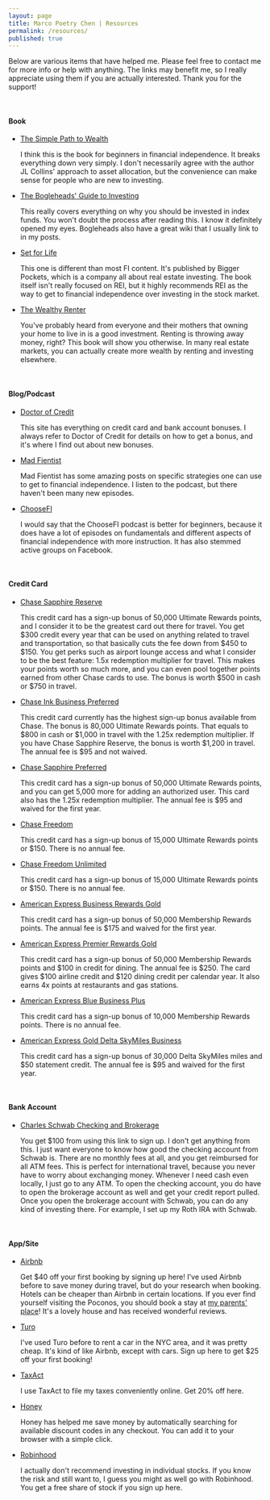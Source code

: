 ```yaml
---
layout: page
title: Marco Poetry Chen | Resources
permalink: /resources/
published: true
---
```


<div class="resources">
  <p>
    Below are various items that have helped me. Please feel free to contact me for more info or help with anything. The links may benefit me, so I really appreciate using them if you are actually interested. Thank you for the support!
  </p>
  <br>
  <h4>Book</h4>
    <ul>
    <li>
      <a target="_blank" href="https://www.amazon.com/gp/product/1533667926/ref=as_li_tl?ie=UTF8&camp=1789&creative=9325&creativeASIN=1533667926&linkCode=as2&tag=marcopchen-20&linkId=340fffe0b2ae0374d3a8c7e5d4a4495e">The Simple Path to Wealth</a><img src="//ir-na.amazon-adsystem.com/e/ir?t=marcopchen-20&l=am2&o=1&a=1533667926" width="1" height="1" border="0" alt="" style="border:none !important; margin:0px !important;" />
      <br>
        <p>
          I think this is the book for beginners in financial independence. It breaks everything down very simply. I don't necessarily agree with the author JL Collins' approach to asset allocation, but the convenience can make sense for people who are new to investing.
        </p>
    </li>
    <li>
      <a target="_blank" href="https://www.amazon.com/gp/product/1118921283/ref=as_li_tl?ie=UTF8&camp=1789&creative=9325&creativeASIN=1118921283&linkCode=as2&tag=marcopchen-20&linkId=091448ffe9ded959d7f1a10c0db0e95b">The Bogleheads' Guide to Investing</a><img src="//ir-na.amazon-adsystem.com/e/ir?t=marcopchen-20&l=am2&o=1&a=1118921283" width="1" height="1" border="0" alt="" style="border:none !important; margin:0px !important;" />
      <br>
        <p>
          This really covers everything on why you should be invested in index funds. You won't doubt the process after reading this. I know it definitely opened my eyes. Bogleheads also have a great wiki that I usually link to in my posts.
        </p>
    </li>
    <li>
      <a target="_blank" href="https://www.amazon.com/gp/product/0997584718/ref=as_li_tl?ie=UTF8&camp=1789&creative=9325&creativeASIN=0997584718&linkCode=as2&tag=marcopchen-20&linkId=b16d83567afbfd75b7d60f33f4bc3995">Set for Life</a><img src="//ir-na.amazon-adsystem.com/e/ir?t=marcopchen-20&l=am2&o=1&a=0997584718" width="1" height="1" border="0" alt="" style="border:none !important; margin:0px !important;" />
      <br>
        <p>
          This one is different than most FI content. It's published by Bigger Pockets, which is a company all about real estate investing. The book itself isn't really focused on REI, but it highly recommends REI as the way to get to financial independence over investing in the stock market.
        </p>
    </li>
    <li>
      <a target="_blank" href="https://www.amazon.com/gp/product/145973646X/ref=as_li_tl?ie=UTF8&camp=1789&creative=9325&creativeASIN=145973646X&linkCode=as2&tag=marcopchen-20&linkId=0a7a06359fd393d9bdac3076f3e15d9a">The Wealthy Renter</a><img src="//ir-na.amazon-adsystem.com/e/ir?t=marcopchen-20&l=am2&o=1&a=145973646X" width="1" height="1" border="0" alt="" style="border:none !important; margin:0px !important;" />
      <br>
        <p>
          You've probably heard from everyone and their mothers that owning your home to live in is a good investment. Renting is throwing away money, right? This book will show you otherwise. In many real estate markets, you can actually create more wealth by renting and investing elsewhere.
        </p>
    </li>
    </ul>
  <br>
  <h4>Blog/Podcast</h4>
    <ul>
    <li>
      <a href="https://www.doctorofcredit.com/">Doctor of Credit</a>
      <br>
        <p>
          This site has everything on credit card and bank account bonuses. I always refer to Doctor of Credit for details on how to get a bonus, and it's where I find out about new bonuses.
        </p>
    </li>
    <li>
      <a href="https://www.madfientist.com/">Mad Fientist</a>
      <br>
        <p>
          Mad Fientist has some amazing posts on specific strategies one can use to get to financial independence. I listen to the podcast, but there haven't been many new episodes.
        </p>
    </li>
    <li>
      <a href="https://www.choosefi.com/">ChooseFI</a>
      <br>
        <p>
          I would say that the ChooseFI podcast is better for beginners, because it does have a lot of episodes on fundamentals and different aspects of financial independence with more instruction. It has also stemmed active groups on Facebook.
        </p>
    </li>
    </ul>
  <br>
  <h4>Credit Card</h4>
    <ul>
    <li>
      <a href="https://www.referyourchasecard.com/19/GHKHON3FNU">Chase Sapphire Reserve</a>
      <br>
        <p>
          This credit card has a sign-up bonus of 50,000 Ultimate Rewards points, and I consider it to be the greatest card out there for travel. You get $300 credit every year that can be used on anything related to travel and transportation, so that basically cuts the fee down from $450 to $150. You get perks such as airport lounge access and what I consider to be the best feature: 1.5x redemption multiplier for travel. This makes your points worth so much more, and you can even pool together points earned from other Chase cards to use. The bonus is worth $500 in cash or $750 in travel.
        </p>
    </li>
    <li>
      <a href="https://www.referyourchasecard.com/21/TUZP9EIJ48">Chase Ink Business Preferred</a>
      <br>
        <p>
          This credit card currently has the highest sign-up bonus available from Chase. The bonus is 80,000 Ultimate Rewards points. That equals to $800 in cash or $1,000 in travel with the 1.25x redemption multiplier. If you have Chase Sapphire Reserve, the bonus is worth $1,200 in travel. The annual fee is $95 and not waived.
        </p>
    </li>
    <li>
      <a href="https://www.referyourchasecard.com/6/TT2N9SRPI4">Chase Sapphire Preferred</a>
      <br>
        <p>
          This credit card has a sign-up bonus of 50,000 Ultimate Rewards points, and you can get 5,000 more for adding an authorized user. This card also has the 1.25x redemption multiplier. The annual fee is $95 and waived for the first year.
        </p>
    </li>
    <li>
      <a href="https://www.referyourchasecard.com/2/9RIFUC4UF0">Chase Freedom</a>
      <br>
        <p>
          This credit card has a sign-up bonus of 15,000 Ultimate Rewards points or $150. There is no annual fee.
        </p>
    </li>
    <li>
      <a href="https://www.referyourchasecard.com/18/BNZ99D498F">Chase Freedom Unlimited</a>
      <br>
        <p>
          This credit card has a sign-up bonus of 15,000 Ultimate Rewards points or $150. There is no annual fee.
        </p>
    </li>
    <li>
      <a href="http://refer.amex.us/MARCOCB925?xl=cp27">American Express Business Rewards Gold</a>
      <br>
        <p>
          This credit card has a sign-up bonus of 50,000 Membership Rewards points. The annual fee is $175 and waived for the first year.
        </p>
    </li>
    <li>
      <a href="http://refer.amex.us/MARCOCksU5?XLINK=MYCP">American Express Premier Rewards Gold</a>
      <br>
        <p>
          This credit card has a sign-up bonus of 50,000 Membership Rewards points and $100 in credit for dining. The annual fee is $250. The card gives $100 airline credit and $120 dining credit per calendar year. It also earns 4x points at restaurants and gas stations.
        </p>
    </li>
    <li>
      <a href="http://refer.amex.us/MARCOCjAu6?XLINK=MYCP">American Express Blue Business Plus</a>
      <br>
        <p>
          This credit card has a sign-up bonus of 10,000 Membership Rewards points. There is no annual fee.
        </p>
    </li>
    <li>
      <a href="http://refer.amex.us/MARCOCYcVR?xl=cp15">American Express Gold Delta SkyMiles Business</a>
      <br>
        <p>
          This credit card has a sign-up bonus of 30,000 Delta SkyMiles miles and $50 statement credit. The annual fee is $95 and waived for the first year.
        </p>
    </li>
  </ul>
  <br>
  <h4>Bank Account</h4>
    <ul>
    <li>
      <a href="https://www.schwab.com/public/schwab/nn/refer-prospect.html">Charles Schwab Checking and Brokerage</a>
      <br>
        <p>
          You get $100 from using this link to sign up. I don't get anything from this. I just want everyone to know how good the checking account from Schwab is. There are no monthly fees at all, and you get reimbursed for all ATM fees. This is perfect for international travel, because you never have to worry about exchanging money. Whenever I need cash even locally, I just go to any ATM. To open the checking account, you do have to open the brokerage account as well and get your credit report pulled. Once you open the brokerage account with Schwab, you can do any kind of investing there. For example, I set up my Roth IRA with Schwab.
        </p>
    </li>
    </ul>
  <br>
  <h4>App/Site</h4>
    <ul>
    <li>
      <a href="https://www.airbnb.com/c/marcoc2035">Airbnb</a>
      <br>
        <p>
          Get $40 off your first booking by signing up here! I've used Airbnb before to save money during travel, but do your research when booking. Hotels can be cheaper than Airbnb in certain locations. If you ever find yourself visiting the Poconos, you should book a stay at <a href="https://www.airbnb.com/rooms/15146241">my parents' place</a>! It's a lovely house and has received wonderful reviews.
        </p>
    </li>
    <li>
      <a href="https://turo.com/c/marcoc309">Turo</a>
      <br>
        <p>
          I've used Turo before to rent a car in the NYC area, and it was pretty cheap. It's kind of like Airbnb, except with cars. Sign up here to get $25 off your first booking!
        </p>
    </li>
    <li>
      <a href="https://refer.taxact.com/s/marcopchen">TaxAct</a>
      <br>
        <p>
          I use TaxAct to file my taxes conveniently online. Get 20% off here.
        </p>
    </li>
    <li>
      <a href="https://www.joinhoney.com/ref/n0kq1c">Honey</a>
      <br>
        <p>
          Honey has helped me save money by automatically searching for available discount codes in any checkout. You can add it to your browser with a simple click.
        </p>
    </li>
    <li>
      <a href="https://share.robinhood.com/marcoc199">Robinhood</a>
      <br>
        <p>
          I actually don't recommend investing in individual stocks. If you know the risk and still want to, I guess you might as well go with Robinhood. You get a free share of stock if you sign up here.
        </p>
    </li>
    </ul>
</div>
